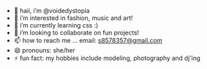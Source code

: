 - 👋 haii, i’m @voidedystopia
- 👀 i’m interested in fashion, music and art!
- 🌱 i’m currently learning css :) 
- 💞️ i’m looking to collaborate on fun projects! 
- 📫 how to reach me ... email: s8578357@gmail.com
- 😄 pronouns: she/her
- ⚡ fun fact: my hobbies include modeling, photography and dj'ing

<!---
voidedystopia/voidedystopia is a ✨ special ✨ repository because its `README.md` (this file) appears on your GitHub profile.
You can click the Preview link to take a look at your changes.
--->
